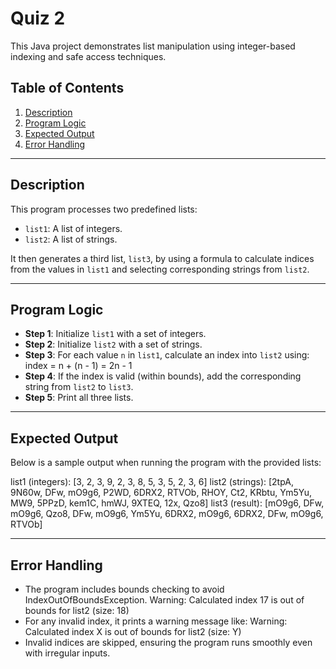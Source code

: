 # Quiz 2

This Java project demonstrates list manipulation using integer-based indexing and safe access techniques.

## Table of Contents

1. [Description](#description)  
2. [Program Logic](#program-logic)  
3. [Expected Output](#expected-output)  
4. [Error Handling](#error-handling) 

---

## Description

This program processes two predefined lists:

- `list1`: A list of integers.
- `list2`: A list of strings.

It then generates a third list, `list3`, by using a formula to calculate indices from the values in `list1` and selecting corresponding strings from `list2`.

---

## Program Logic

- **Step 1**: Initialize `list1` with a set of integers.
- **Step 2**: Initialize `list2` with a set of strings.
- **Step 3**: For each value `n` in `list1`, calculate an index into `list2` using:
index = n + (n - 1) = 2n - 1
- **Step 4**: If the index is valid (within bounds), add the corresponding string from `list2` to `list3`.
- **Step 5**: Print all three lists.

---

## Expected Output  

Below is a sample output when running the program with the provided lists:

list1 (integers): [3, 2, 3, 9, 2, 3, 8, 5, 3, 5, 2, 3, 6]
list2 (strings): [2tpA, 9N60w, DFw, mO9g6, P2WD, 6DRX2, RTVOb, RHOY, Ct2, KRbtu, Ym5Yu, MW9, 5PPzD, kem1C, hmWJ, 9XTEQ, 12x, Qzo8]
list3 (result): [mO9g6, DFw, mO9g6, Qzo8, DFw, mO9g6, Ym5Yu, 6DRX2, mO9g6, 6DRX2, DFw, mO9g6, RTVOb]

---

## Error Handling

- The program includes bounds checking to avoid IndexOutOfBoundsException.
Warning: Calculated index 17 is out of bounds for list2 (size: 18)
- For any invalid index, it prints a warning message like:
Warning: Calculated index X is out of bounds for list2 (size: Y)
- Invalid indices are skipped, ensuring the program runs smoothly even with irregular inputs.
